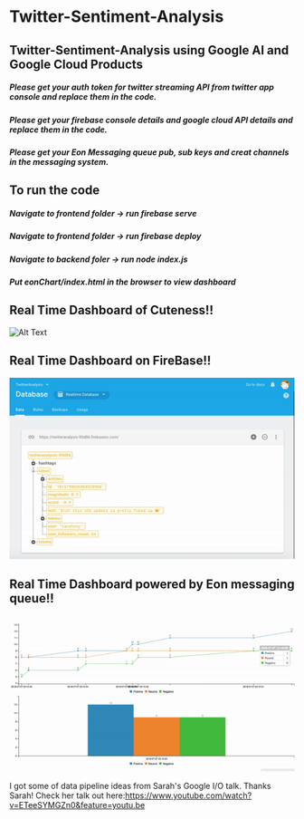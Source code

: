 # Twitter-Sentiment-Analysis
## Twitter-Sentiment-Analysis using Google AI and Google Cloud Products
##### Please get your auth token for twitter streaming API from twitter app console and replace them in the code.
##### Please get your firebase console details and google cloud API details and replace them in the code.
##### Please get your Eon Messaging queue pub, sub keys and creat channels in the messaging system.

## To run the code
##### Navigate to frontend folder -> run firebase serve
##### Navigate to frontend folder -> run firebase deploy
##### Navigate to backend foler -> run node index.js 
##### Put eonChart/index.html in the browser to view dashboard

## Real Time Dashboard of Cuteness!!
![Alt Text](https://media.giphy.com/media/vFKqnCdLPNOKc/giphy.gif)
## Real Time Dashboard on FireBase!!
![Alt Text](https://github.com/SheldonGeek/Twitter-Sentiment-Analysis/blob/master/firebase-dashboard.gif)
## Real Time Dashboard powered by Eon messaging queue!!
![Alt Text](https://github.com/SheldonGeek/Twitter-Sentiment-Analysis/blob/master/eon-dashboard.gif)

I got some of data pipeline ideas from Sarah's Google I/O talk. Thanks Sarah! 
Check her talk out here:https://www.youtube.com/watch?v=ETeeSYMGZn0&feature=youtu.be
